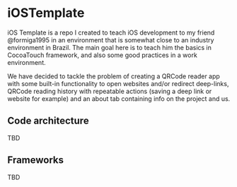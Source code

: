 # iOSTemplate

iOS Template is a repo I created to teach iOS development to my friend @formiga1995 in an environment that is somewhat close to an industry environment in Brazil.
The main goal here is to teach him the basics in CocoaTouch framework, and also some good practices in a work environment.

We have decided to tackle the problem of creating a QRCode reader app with some built-in functionality to open websites and/or redirect deep-links, QRCode reading history with repeatable actions (saving a deep link or website for example) and an about tab containing info on the project and us.

## Code architecture
TBD

## Frameworks
TBD
